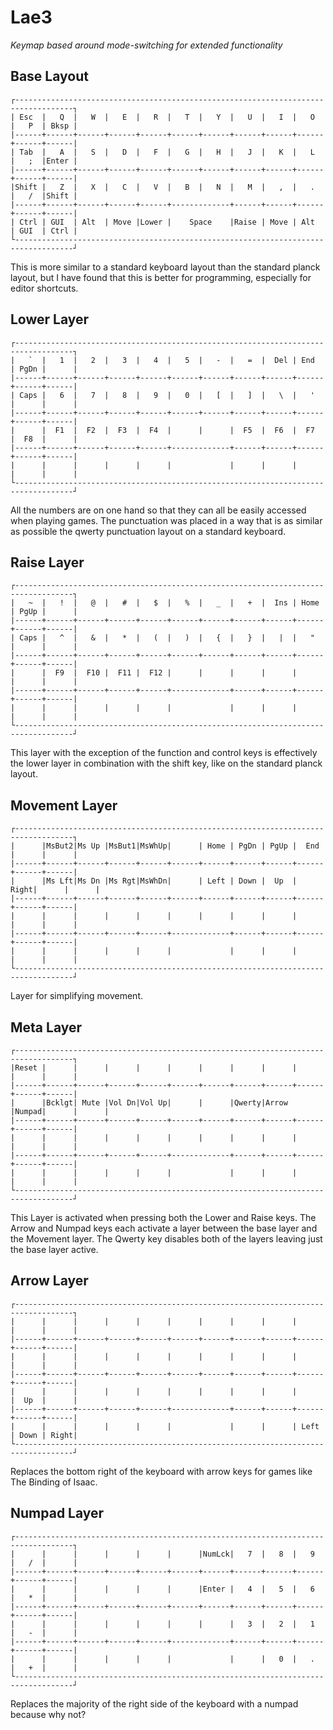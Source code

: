 # Lae3
_Keymap based around mode-switching for extended functionality_

## Base Layout

    ┌-----------------------------------------------------------------------------------┐
    | Esc  |   Q  |   W  |   E  |   R  |   T  |   Y  |   U  |   I  |   O  |   P  | Bksp |
    |------+------+------+------+------+------+------+------+------+------+------+------|
    | Tab  |   A  |   S  |   D  |   F  |   G  |   H  |   J  |   K  |   L  |   ;  |Enter |
    |------+------+------+------+------+------+------+------+------+------+------+------|
    |Shift |   Z  |   X  |   C  |   V  |   B  |   N  |   M  |   ,  |   .  |   /  |Shift |
    |------+------+------+------+------+-------------+------+------+------+------+------|
    | Ctrl | GUI  | Alt  | Move |Lower |    Space    |Raise | Move | Alt  | GUI  | Ctrl |
    └-----------------------------------------------------------------------------------┘

This is more similar to a standard keyboard layout than the standard planck
layout, but I have found that this is better for programming, especially for
editor shortcuts.

## Lower Layer

    ┌-----------------------------------------------------------------------------------┐
    |   `  |   1  |   2  |   3  |   4  |   5  |   -  |   =  |  Del | End  | PgDn |      |
    |------+------+------+------+------+------+------+------+------+------+------+------|
    | Caps |   6  |   7  |   8  |   9  |   0  |   [  |   ]  |   \  |   '  |      |      |
    |------+------+------+------+------+------+------+------+------+------+------+------|
    |      |  F1  |  F2  |  F3  |  F4  |      |      |  F5  |  F6  |  F7  |  F8  |      |
    |------+------+------+------+------+-------------+------+------+------+------+------|
    |      |      |      |      |      |             |      |      |      |      |      |
    └-----------------------------------------------------------------------------------┘

All the numbers are on one hand so that they can all be easily accessed when
playing games. The punctuation was placed in a way that is as similar as
possible the qwerty punctuation layout on a standard keyboard.

## Raise Layer

    ┌-----------------------------------------------------------------------------------┐
    |   ~  |   !  |   @  |   #  |   $  |   %  |   _  |   +  |  Ins | Home | PgUp |      |
    |------+------+------+------+------+------+------+------+------+------+------+------|
    | Caps |   ^  |   &  |   *  |   (  |   )  |   {  |   }  |   |  |   "  |      |      |
    |------+------+------+------+------+------+------+------+------+------+------+------|
    |      |  F9  |  F10 |  F11 |  F12 |      |      |      |      |      |      |      |
    |------+------+------+------+------+-------------+------+------+------+------+------|
    |      |      |      |      |      |             |      |      |      |      |      |
    └-----------------------------------------------------------------------------------┘

This layer with the exception of the function and control keys is effectively
the lower layer in combination with the shift key, like on the standard planck
layout.

## Movement Layer

    ┌-----------------------------------------------------------------------------------┐
    |      |MsBut2|Ms Up |MsBut1|MsWhUp|      | Home | PgDn | PgUp |  End |      |      |
    |------+------+------+------+------+------+------+------+------+------+------+------|
    |      |Ms Lft|Ms Dn |Ms Rgt|MsWhDn|      | Left | Down |  Up  | Right|      |      |
    |------+------+------+------+------+------+------+------+------+------+------+------|
    |      |      |      |      |      |      |      |      |      |      |      |      |
    |------+------+------+------+------+-------------+------+------+------+------+------|
    |      |      |      |      |      |             |      |      |      |      |      |
    └-----------------------------------------------------------------------------------┘

Layer for simplifying movement.

## Meta Layer

    ┌-----------------------------------------------------------------------------------┐
    |Reset |      |      |      |      |      |      |      |      |      |      |      |
    |------+------+------+------+------+------+------+------+------+------+------+------|
    |      |Bcklgt| Mute |Vol Dn|Vol Up|      |      |Qwerty|Arrow |Numpad|      |      |
    |------+------+------+------+------+------+------+------+------+------+------+------|
    |      |      |      |      |      |      |      |      |      |      |      |      |
    |------+------+------+------+------+-------------+------+------+------+------+------|
    |      |      |      |      |      |             |      |      |      |      |      |
    └-----------------------------------------------------------------------------------┘

This Layer is activated when pressing both the Lower and Raise keys. The Arrow
and Numpad keys each activate a layer between the base layer and the Movement
layer. The Qwerty key disables both of the layers leaving just the base layer
active.

## Arrow Layer

    ┌-----------------------------------------------------------------------------------┐
    |      |      |      |      |      |      |      |      |      |      |      |      |
    |------+------+------+------+------+------+------+------+------+------+------+------|
    |      |      |      |      |      |      |      |      |      |      |      |      |
    |------+------+------+------+------+------+------+------+------+------+------+------|
    |      |      |      |      |      |      |      |      |      |      |  Up  |      |
    |------+------+------+------+------+-------------+------+------+------+------+------|
    |      |      |      |      |      |             |      |      | Left | Down | Right|
    └-----------------------------------------------------------------------------------┘

Replaces the bottom right of the keyboard with arrow keys for games like The
Binding of Isaac.

## Numpad Layer

    ┌-----------------------------------------------------------------------------------┐
    |      |      |      |      |      |      |NumLck|   7  |   8  |   9  |   /  |      |
    |------+------+------+------+------+------+------+------+------+------+------+------|
    |      |      |      |      |      |      |Enter |   4  |   5  |   6  |   *  |      |
    |------+------+------+------+------+------+------+------+------+------+------+------|
    |      |      |      |      |      |      |      |   3  |   2  |   1  |   -  |      |
    |------+------+------+------+------+-------------+------+------+------+------+------|
    |      |      |      |      |      |             |      |   0  |   .  |   +  |      |
    └-----------------------------------------------------------------------------------┘

Replaces the majority of the right side of the keyboard with a numpad because
why not?
